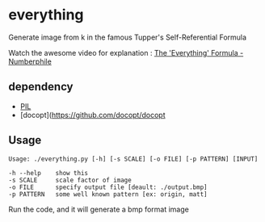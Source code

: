 # everything

Generate image from k in the famous Tupper's Self-Referential Formula

Watch the awesome video for explanation : [The 'Everything' Formula - Numberphile](https://youtu.be/_s5RFgd59ao)

## dependency

* [PIL](http://pillow.readthedocs.io/en/5.1.x/)
* [docopt](https://github.com/docopt/docopt

## Usage

```
Usage: ./everything.py [-h] [-s SCALE] [-o FILE] [-p PATTERN] [INPUT]

-h --help    show this
-s SCALE     scale factor of image
-o FILE      specify output file [deault: ./output.bmp]
-p PATTERN   some well known pattern [ex: origin, matt]
```

Run the code, and it will generate a bmp format image
